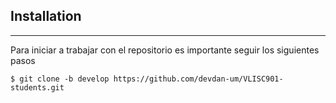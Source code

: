 ## Installation
***
Para iniciar a trabajar con el repositorio es importante seguir los siguientes pasos
```
$ git clone -b develop https://github.com/devdan-um/VLISC901-students.git